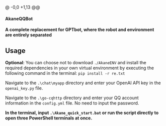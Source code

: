 @ -0,0 +1,13 @@
#### AkaneQQBot ####

**A complete replacement for GPTbot, where the robot and environment are entirely separated**

## Usage ##

**Optional**: You can choose not to download `./AkaneENV` and install the required dependencies in your own virtual environment by executing the following command in the terminal: `pip install -r re.txt`

Navigate to the `.\chat\myapp` directory and enter your OpenAI API key in the `openai_key.py` file.

Navigate to the `.\go-cqhttp` directory and enter your QQ account information in the `config.yml` file. No need to input the password.

**In the terminal, input `.\Akane_quick_start.bat` or run the script directly to open three PowerShell terminals at once.**
